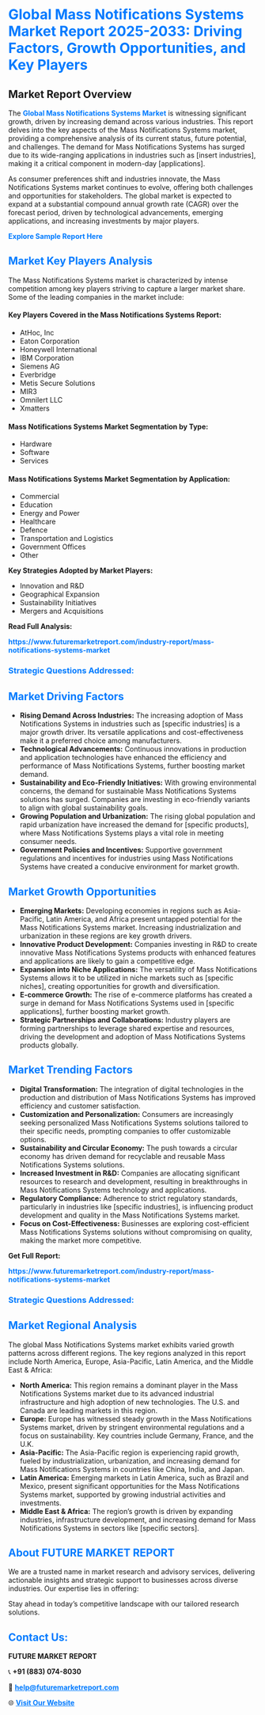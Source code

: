 <h1 style="color: #007BFF;">Global Mass Notifications Systems Market Report 2025-2033: Driving Factors, Growth Opportunities, and Key Players</h1>

<section id="overview">
<h2>Market Report Overview</h2>
<p>The <a href="https://www.futuremarketreport.com/industry-report/mass-notifications-systems-market" style="color: #007BFF; text-decoration: none;"><strong>Global Mass Notifications Systems Market</strong></a> is witnessing significant growth, driven by increasing demand across various industries. This report delves into the key aspects of the Mass Notifications Systems market, providing a comprehensive analysis of its current status, future potential, and challenges. The demand for Mass Notifications Systems has surged due to its wide-ranging applications in industries such as [insert industries], making it a critical component in modern-day [applications].</p>
<p>As consumer preferences shift and industries innovate, the Mass Notifications Systems market continues to evolve, offering both challenges and opportunities for stakeholders. The global market is expected to expand at a substantial compound annual growth rate (CAGR) over the forecast period, driven by technological advancements, emerging applications, and increasing investments by major players.</p>
</section>

<section id="overview">
<p><a href="https://www.futuremarketreport.com/request-sample/reportId=101274" style="color: #007BFF; text-decoration: none;"><strong>Explore Sample Report Here</strong></a></p>
</section>

<section id="key-players">
<h2 style="color: #007BFF;">Market Key Players Analysis</h2>
<p>The Mass Notifications Systems market is characterized by intense competition among key players striving to capture a larger market share. Some of the leading companies in the market include:</p>
<h4>Key Players Covered in the Mass Notifications Systems Report:</h4>
<ul><li>AtHoc, Inc</li><li>Eaton Corporation</li><li>Honeywell International</li><li>IBM Corporation</li><li>Siemens AG</li><li>Everbridge</li><li>Metis Secure Solutions</li><li>MIR3</li><li>Omnilert LLC</li><li>Xmatters</li></ul>
<h4>Mass Notifications Systems Market Segmentation by Type:</h4>
<ul><li>Hardware</li><li>Software</li><li>Services</li></ul>

<h4>Mass Notifications Systems Market Segmentation by Application:</h4>
<ul><li>Commercial</li><li>Education</li><li>Energy and Power</li><li>Healthcare</li><li>Defence</li><li>Transportation and Logistics</li><li>Government Offices</li><li>Other</li></ul>
<p><strong>Key Strategies Adopted by Market Players:</strong></p>
<ul>
<li>Innovation and R&D</li>
<li>Geographical Expansion</li>
<li>Sustainability Initiatives</li>
<li>Mergers and Acquisitions</li>
</ul>
</section>

<section>
<p><strong>Read Full Analysis: </strong></p><a href="https://www.futuremarketreport.com/industry-report/mass-notifications-systems-market" style="color: #007BFF; text-decoration: none;"><strong>https://www.futuremarketreport.com/industry-report/mass-notifications-systems-market</strong></a>
<h3 style="color: #007BFF;">Strategic Questions Addressed:</h3>
</section>

<section id="driving-factors">
<h2 style="color: #007BFF;">Market Driving Factors</h2>
<ul>
<li><strong>Rising Demand Across Industries:</strong> The increasing adoption of Mass Notifications Systems in industries such as [specific industries] is a major growth driver. Its versatile applications and cost-effectiveness make it a preferred choice among manufacturers.</li>
<li><strong>Technological Advancements:</strong> Continuous innovations in production and application technologies have enhanced the efficiency and performance of Mass Notifications Systems, further boosting market demand.</li>
<li><strong>Sustainability and Eco-Friendly Initiatives:</strong> With growing environmental concerns, the demand for sustainable Mass Notifications Systems solutions has surged. Companies are investing in eco-friendly variants to align with global sustainability goals.</li>
<li><strong>Growing Population and Urbanization:</strong> The rising global population and rapid urbanization have increased the demand for [specific products], where Mass Notifications Systems plays a vital role in meeting consumer needs.</li>
<li><strong>Government Policies and Incentives:</strong> Supportive government regulations and incentives for industries using Mass Notifications Systems have created a conducive environment for market growth.</li>
</ul>
</section>

<section id="growth-opportunities">
<h2 style="color: #007BFF;">Market Growth Opportunities</h2>
<ul>
<li><strong>Emerging Markets:</strong> Developing economies in regions such as Asia-Pacific, Latin America, and Africa present untapped potential for the Mass Notifications Systems market. Increasing industrialization and urbanization in these regions are key growth drivers.</li>
<li><strong>Innovative Product Development:</strong> Companies investing in R&D to create innovative Mass Notifications Systems products with enhanced features and applications are likely to gain a competitive edge.</li>
<li><strong>Expansion into Niche Applications:</strong> The versatility of Mass Notifications Systems allows it to be utilized in niche markets such as [specific niches], creating opportunities for growth and diversification.</li>
<li><strong>E-commerce Growth:</strong> The rise of e-commerce platforms has created a surge in demand for Mass Notifications Systems used in [specific applications], further boosting market growth.</li>
<li><strong>Strategic Partnerships and Collaborations:</strong> Industry players are forming partnerships to leverage shared expertise and resources, driving the development and adoption of Mass Notifications Systems products globally.</li>
</ul>
</section>

<section id="trending-factors">
<h2 style="color: #007BFF;">Market Trending Factors</h2>
<ul>
<li><strong>Digital Transformation:</strong> The integration of digital technologies in the production and distribution of Mass Notifications Systems has improved efficiency and customer satisfaction.</li>
<li><strong>Customization and Personalization:</strong> Consumers are increasingly seeking personalized Mass Notifications Systems solutions tailored to their specific needs, prompting companies to offer customizable options.</li>
<li><strong>Sustainability and Circular Economy:</strong> The push towards a circular economy has driven demand for recyclable and reusable Mass Notifications Systems solutions.</li>
<li><strong>Increased Investment in R&D:</strong> Companies are allocating significant resources to research and development, resulting in breakthroughs in Mass Notifications Systems technology and applications.</li>
<li><strong>Regulatory Compliance:</strong> Adherence to strict regulatory standards, particularly in industries like [specific industries], is influencing product development and quality in the Mass Notifications Systems market.</li>
<li><strong>Focus on Cost-Effectiveness:</strong> Businesses are exploring cost-efficient Mass Notifications Systems solutions without compromising on quality, making the market more competitive.</li>
</ul>
</section>

<section>
<p><strong>Get Full Report: </strong></p><a href="https://www.futuremarketreport.com/industry-report/mass-notifications-systems-market" style="color: #007BFF; text-decoration: none;"><strong>https://www.futuremarketreport.com/industry-report/mass-notifications-systems-market</strong></a>
<h3 style="color: #007BFF;">Strategic Questions Addressed:</h3>
</section>


<section id="regional-analysis">
<h2 style="color: #007BFF;">Market Regional Analysis</h2>
<p>The global Mass Notifications Systems market exhibits varied growth patterns across different regions. The key regions analyzed in this report include North America, Europe, Asia-Pacific, Latin America, and the Middle East & Africa:</p>
<ul>
<li><strong>North America:</strong> This region remains a dominant player in the Mass Notifications Systems market due to its advanced industrial infrastructure and high adoption of new technologies. The U.S. and Canada are leading markets in this region.</li>
<li><strong>Europe:</strong> Europe has witnessed steady growth in the Mass Notifications Systems market, driven by stringent environmental regulations and a focus on sustainability. Key countries include Germany, France, and the U.K.</li>
<li><strong>Asia-Pacific:</strong> The Asia-Pacific region is experiencing rapid growth, fueled by industrialization, urbanization, and increasing demand for Mass Notifications Systems in countries like China, India, and Japan.</li>
<li><strong>Latin America:</strong> Emerging markets in Latin America, such as Brazil and Mexico, present significant opportunities for the Mass Notifications Systems market, supported by growing industrial activities and investments.</li>
<li><strong>Middle East & Africa:</strong> The region’s growth is driven by expanding industries, infrastructure development, and increasing demand for Mass Notifications Systems in sectors like [specific sectors].</li>
</ul>
</section>

<footer>
<h2 style="color: #007BFF;">About FUTURE MARKET REPORT</h2>
<p>We are a trusted name in market research and advisory services, delivering actionable insights and strategic support to businesses across diverse industries. Our expertise lies in offering:</p>

<p>Stay ahead in today’s competitive landscape with our tailored research solutions.</p>

<h2 style="color: #007BFF;">Contact Us:</h2>
<p><strong>FUTURE MARKET REPORT</strong></p>
<p>📞 <strong>+91 (883) 074-8030</strong></p>
<p>📧 <strong><a href="mailto:help@futuremarketreport.com" style="color: #007BFF;">help@futuremarketreport.com</a></strong></p>
<p>🌐 <strong><a href="https://www.futuremarketreport.com/" style="color: #007BFF;">Visit Our Website</a></strong></p>
</footer>